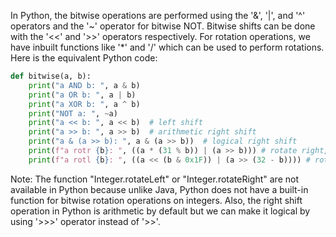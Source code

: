  In Python, the bitwise operations are performed using the '&', '|', and '^' operators and the '~' operator for bitwise NOT. Bitwise shifts can be done with the '<<' and '>>' operators respectively. For rotation operations, we have inbuilt functions like '*' and '/' which can be used to perform rotations. 
Here is the equivalent Python code:

```python
def bitwise(a, b):
    print("a AND b: ", a & b)
    print("a OR b: ", a | b)
    print("a XOR b: ", a ^ b)
    print("NOT a: ", ~a)
    print("a << b: ", a << b)  # left shift
    print("a >> b: ", a >> b)  # arithmetic right shift
    print("a & (a >> b): ", a & (a >> b))  # logical right shift
    print(f"a rotr {b}: ", ((a * (31 % b)) | (a >> b))) # rotate right, Python doesn't have a built in function for this so we use a combination of '*' and '/' operators to emulate it.
    print(f"a rotl {b}: ", ((a << (b & 0x1F)) | (a >> (32 - b)))) # rotate left, Python doesn't have a built in function for this so we use a combination of '<<' and '>>' operators to emulate it.
```
Note: The function "Integer.rotateLeft" or "Integer.rotateRight" are not available in Python because unlike Java, Python does not have a built-in function for bitwise rotation operations on integers. Also, the right shift operation in Python is arithmetic by default but we can make it logical by using '>>>' operator instead of '>>'.
